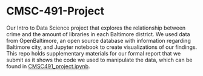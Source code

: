 # CMSC-491-Project
Our Intro to Data Science project that explores the relationship between crime and the amount of libraries in each Baltimore district. We used data from OpenBaltimore, an open source database with information regarding Baltimore city, and Jupyter notebook to create visualizations of our findings. This repo holds supplementary materials for our formal report that we submit as it shows the code we used to manipulate the data, which can be found in [CMSC491_project.ipynb](./CMSC491_project.ipynb).
